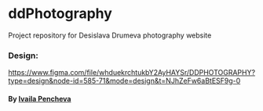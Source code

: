# ddPhotography
Project repository for Desislava Drumeva photography website

### Design: 
  https://www.figma.com/file/whduekrchtukbY2AyHAYSr/DDPHOTOGRAPHY?type=design&node-id=585-71&mode=design&t=NJhZeFw6aBtESF9g-0
#### By [Ivaila Pencheva](https://www.linkedin.com/in/ivaila-pencheva-b6155b256/)
